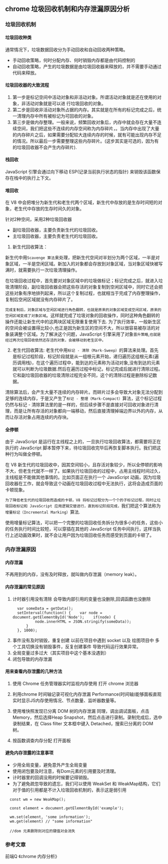 ## chrome 垃圾回收机制和内存泄漏原因分析

### 垃圾回收机制

#### 垃圾回收种类
 通常情况下，垃圾数据回收分为手动回收和自动回收两种策略。
  * 手动回收策略，何时分配内存、何时销毁内存都是由代码控制的
  * 自动回收策略，产生的垃圾数据是由垃圾回收器来释放的，并不需要手动通过代码来释放。

#### 垃圾回收器的大致流程

1. 第一步是标记空间中活动对象和非活动对象。所谓活动对象就是还在使用的对象，非活动对象就是可以进
行垃圾回收的对象。
2. 第二步是回收非活动对象所占据的内存。其实就是在所有的标记完成之后，统一清理内存中所有被标记为可回收的对象。
3. 第三步是做内存整理。一般来说，频繁回收对象后，内存中就会存在大量不连续空间，我们把这些不连续的内存空间称为内存碎片，。当内存中出现了大量的内存碎片之后，如果需要分配较大连续内存的时候，就有可能出现内存不足的情况。所以最后一步需要整理这些内存碎片。(这步其实是可选的，因为有的垃圾回收器不会产生内存碎片).

#### 栈回收
  JavaScript 引擎会通过向下移动 ESP(记录当前执行状态的指针) 来销毁该函数保存在栈中的执行上下文。

#### 堆回收
  在 V8 中会把堆分为新生代和老生代两个区域，新生代中存放的是生存时间短的对象，老生代中存放的生存时间久的对象。

  针对2种空间，采用2种垃圾回收器
  * 副垃圾回收器，主要负责新生代的垃圾回收。
  * 主垃圾回收器，主要负责老生代的垃圾回收。

  1. 新生代回收算法：

  新生代中用`Scavenge 算法`来处理，把新生代空间对半划分为两个区域，一半是对象区域，一半是空闲区域。新加入的对象都会存放到对象区域，当对象区域快被写满时，就需要执行一次垃圾清理操作。

  在垃圾回收过程中，首先要对对象区域中的垃圾做标记；标记完成之后，就进入垃圾清理阶段，副垃圾回收器会把这些存活的对象复制到空闲区域中，同时它还会把这些对象有序地排列起来，所以这个复制过程，也就相当于完成了内存整理操作，复制后空闲区域就没有内存碎片了。

  `完成复制后，对象区域与空闲区域进行角色翻转，也就是原来的对象区域变成空闲区域，原来的空闲区域变成了对象区域`。这样就完成了垃圾对象的回收操作，同时这种角色翻转的操作还能让新生代中的这两块区域无限重复使用下去.
  为了执行效率，一般新生区的空间会被设置得比较小,也正是因为新生区的空间不大，所以很容易被存活的对象装满整个区域。为了解决这个问题，JavaScript 引擎采用了对象`晋升策略`,`也就是经过两次垃圾回收依然还存活的对象，会被移动到老生区中。`

  2. 老生代回收算法:
  老生代中用`标记 - 清除（Mark-Sweep）`的算法来处理。首先是标记过程阶段，标记阶段就是从一组根元素开始，递归遍历这组根元素(遍历调用栈)，在这个遍历过程中，能到达的元素称为活动对象,没有到达的元素就可以判断为垃圾数据.然后在遍历过程中标记，标记完成后就进行清除过程。它和副垃圾回收器的垃圾清除过程完全不同，这个的清除过程是删除标记数据。

  清除算法后，会产生大量不连续的内存碎片。而碎片过多会导致大对象无法分配到足够的连续内存，于是又产生了`标记 - 整理（Mark-Compact）`算法，这个标记过程仍然与标记 - 清除算法里的是一样的，但后续步骤不是直接对可回收对象进行清理，而是让所有存活的对象都向一端移动，然后直接清理掉端边界以外的内存，从而让存活对象占用连续的内存块。

#### 全停顿

由于 JavaScript 是运行在主线程之上的，一旦执行垃圾回收算法，都需要将正在执行的 JavaScript 脚本暂停下来，待垃圾回收完毕后再恢复脚本执行。我们把这种行为叫做全停顿。

在 V8 新生代的垃圾回收中，因其空间较小，且存活对象较少，所以全停顿的影响不大，但老生代就不一样了。如果执行垃圾回收的过程中，占用主线程时间过久，主线程是不能做其他事情的。比如页面正在执行一个 JavaScript 动画，因为垃圾回收器在工作，就会导致这个动画在垃圾回收过程中无法执行，这将会造成页面的卡顿现象。

`为了降低老生代的垃圾回收而造成的卡顿，V8 将标记过程分为一个个的子标记过程，同时让垃圾回收标记和 JavaScript 应用逻辑交替进行，直到标记阶段完成，`我们把这个算法称为`增量标记（Incremental Marking）`算法.

使用增量标记算法，可以把一个完整的垃圾回收任务拆分为很多小的任务，这些小的任务执行时间比较短，可以穿插在其他的 JavaScript 任务中间执行，这样当执行上述动画效果时，就不会让用户因为垃圾回收任务而感受到页面的卡顿了。

### 内存泄漏原因

#### 内存泄漏

不再用到的内存，没有及时释放，就叫做内存泄漏（memory leak）。

#### 内存泄漏的常见原因
  1. 计时器引用没有清除
      会导致内部引用的变量也没删除,回调函数也没删除
      ```
        var someData = getData();
        setInterval(function() {    var node = document.getElementById('Node');    if(node) {
                node.innerHTML = JSON.stringify(someData));
            }
        }, 1000);
      ```
  2. 事件没有及时销毁，重复创建
    以前在项目中遇到 socket 以及 绘图项目中 多个工具切换没有销毁事件，反复创建事件 导致代码运行效果异常。
  3. 全局变量过多过大（其实项目中这个基本没遇到）
  4. 闭包导致的内存泄漏
  
#### 用来查看内存泄露的几种方法

  1. 使用 Chrome 任务管理器实时监视内存使用 打开 chrome 浏览器
  2. 利用chrome 时间轴记录可视化内存泄漏
  Performance(时间轴)能够面板直观实时显示JS内存使用情况、节点数量、监听器数量等。
  3. 使用堆快照发现已分离 DOM 树的内存泄漏
    同理，调出调试面板，点击Memory，然后选择Heap Snapshot，然后点击进行录制。录制完成后，选中录制结果，在 Class filter 文本框中键入 Detached，搜索已分离的 DOM 树。

  4. 按函数调查内存分配 打开面板

#### 避免内存泄露的注意事项

* 少用全局变量，避免意外产生全局变量
* 使用闭包要及时注意，有Dom元素的引用要及时清理。
* 计时器里的回调没用的时候要记得销毁。
* 为了避免疏忽导致的遗忘，我们可以使用 WeakSet 和 WeakMap结构，它们对于值的引用都是不计入垃圾回收机制的，表示这是弱引用
```
  const wm = new WeakMap();

  const element = document.getElementById('example');

  wm.set(element, 'some information');
  wm.get(element) // "some information"
  
  //dom 元素删除则对应的键值对会消失
```

### 参考文章

前端Q 《chrome 内存分析》

